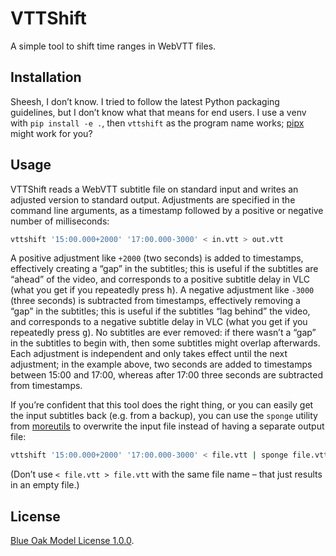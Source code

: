 # VTTShift

A simple tool to shift time ranges in WebVTT files.

## Installation

Sheesh, I don’t know.
I tried to follow the latest Python packaging guidelines,
but I don’t know what that means for end users.
I use a venv with `pip install -e .`, then `vttshift` as the program name works;
[pipx](https://pypa.github.io/pipx/) might work for you?

## Usage

VTTShift reads a WebVTT subtitle file on standard input
and writes an adjusted version to standard output.
Adjustments are specified in the command line arguments,
as a timestamp followed by a positive or negative number of milliseconds:

```sh
vttshift '15:00.000+2000' '17:00.000-3000' < in.vtt > out.vtt
```

A positive adjustment like `+2000` (two seconds) is added to timestamps,
effectively creating a “gap” in the subtitles;
this is useful if the subtitles are “ahead” of the video,
and corresponds to a positive subtitle delay in VLC
(what you get if you repeatedly press <kbd>h</kbd>).
A negative adjustment like `-3000` (three seconds) is subtracted from timestamps,
effectively removing a “gap” in the subtitles;
this is useful if the subtitles “lag behind” the video,
and corresponds to a negative subtitle delay in VLC
(what you get if you repeatedly press <kbd>g</kbd>).
No subtitles are ever removed:
if there wasn’t a “gap” in the subtitles to begin with,
then some subtitles might overlap afterwards.
Each adjustment is independent and only takes effect until the next adjustment;
in the example above, two seconds are added to timestamps between 15:00 and 17:00,
whereas after 17:00 three seconds are subtracted from timestamps.

If you’re confident that this tool does the right thing,
or you can easily get the input subtitles back (e.g. from a backup),
you can use the `sponge` utility from [moreutils](https://joeyh.name/code/moreutils/)
to overwrite the input file instead of having a separate output file:

```sh
vttshift '15:00.000+2000' '17:00.000-3000' < file.vtt | sponge file.vtt
```

(Don’t use `< file.vtt > file.vtt` with the same file name –
that just results in an empty file.)

## License

[Blue Oak Model License 1.0.0](https://blueoakcouncil.org/license/1.0.0).
